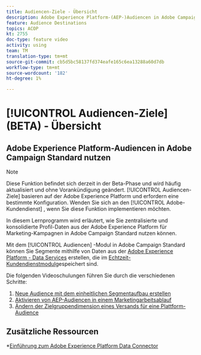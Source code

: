```yaml
---
title: Audiencen-Ziele - Übersicht
description: Adobe Experience Platform-(AEP-)Audiencen in Adobe Campaign Standard (ACS) nutzen
feature: Audience Destinations
topics: ACOP
kt: 2755
doc-type: feature video
activity: using
team: TM
translation-type: tm+mt
source-git-commit: cb5d5bc58137fd374eafe165c6ea13288a60d7db
workflow-type: tm+mt
source-wordcount: '182'
ht-degree: 1%

---
```



# [!UICONTROL Audiencen-Ziele] (BETA) - Übersicht

## Adobe Experience Platform-Audiencen in Adobe Campaign Standard nutzen

>[!NOTE]
>
>Diese Funktion befindet sich derzeit in der Beta-Phase und wird häufig aktualisiert und ohne Vorankündigung geändert. [!UICONTROL Audiencen-Ziele] basieren auf der Adobe Experience Platform und erfordern eine bestimmte Konfiguration.
>Wenden Sie sich an den [!UICONTROL Adobe-Kundendienst] , wenn Sie diese Funktion implementieren möchten.


In diesem Lernprogramm wird erläutert, wie Sie zentralisierte und konsolidierte Profil-Daten aus der Adobe Experience Platform für Marketing-Kampagnen in Adobe Campaign Standard nutzen können.

Mit dem [!UICONTROL Audiencen] -Modul in Adobe Campaign Standard können Sie Segmente mithilfe von Daten aus der [Adobe Experience Platform - Data Services](https://www.adobe.io/apis/experienceplatform/home/services.html) erstellen, die im [Echtzeit-Kundendienstmodul](https://docs.adobe.com/content/help/en/platform-learn/tutorials/profiles/understanding-the-real-time-customer-profile.html)gespeichert sind.

Die folgenden Videoschulungen führen Sie durch die verschiedenen Schritte:

1. [Neue Audience mit dem einheitlichen Segmentaufbau erstellen](/help/profiles-and-audiences/audience-destinations/creating-audiences-using-segment-builder.md)
2. [Aktivieren von AEP-Audiencen in einem Marketingarbeitsablauf](/help/profiles-and-audiences/audience-destinations/activating-aep-audiences.md)
3. [Ändern der Zielgruppendimension eines Versands für eine Plattform-Audience](/help/profiles-and-audiences/audience-destinations/changing-targeting-dimension.md)

## Zusätzliche Ressourcen

*[Einführung zum Adobe Experience Platform Data Connector](/help/administrating/adobe-experience-platform-data-connector/understanding-the-adobe-experience-platform-data-connector.md)

